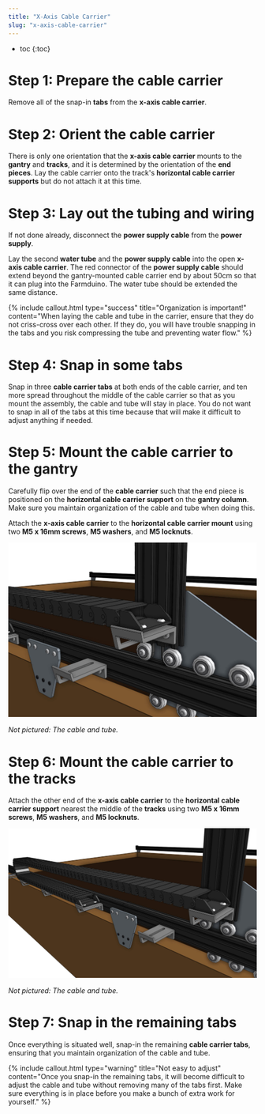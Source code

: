 ```yaml
---
title: "X-Axis Cable Carrier"
slug: "x-axis-cable-carrier"
---
```


* toc
{:toc}


# Step 1: Prepare the cable carrier

Remove all of the snap-in **tabs** from the **x-axis cable carrier**.

# Step 2: Orient the cable carrier

There is only one orientation that the **x-axis cable carrier** mounts to the **gantry** and **tracks**, and it is determined by the orientation of the **end pieces**. Lay the cable carrier onto the track's **horizontal cable carrier supports** but do not attach it at this time.




# Step 3: Lay out the tubing and wiring

If not done already, disconnect the **power supply cable** from the **power supply**.

Lay the second **water tube** and the **power supply cable** into the open **x-axis cable carrier**. The red connector of the **power supply cable** should extend beyond the gantry-mounted cable carrier end by about 50cm so that it can plug into the Farmduino. The water tube should be extended the same distance.




{%
include callout.html
type="success"
title="Organization is important!"
content="When laying the cable and tube in the carrier, ensure that they do not criss-cross over each other. If they do, you will have trouble snapping in the tabs and you risk compressing the tube and preventing water flow."
%}



# Step 4: Snap in some tabs

Snap in three **cable carrier tabs** at both ends of the cable carrier, and ten more spread throughout the middle of the cable carrier so that as you mount the assembly, the cable and tube will stay in place. You do not want to snap in all of the tabs at this time because that will make it difficult to adjust anything if needed.

# Step 5: Mount the cable carrier to the gantry

Carefully flip over the end of the **cable carrier** such that the end piece is positioned on the **horizontal cable carrier support** on the **gantry column**. Make sure you maintain organization of the cable and tube when doing this.


Attach the **x-axis cable carrier** to the **horizontal cable carrier mount** using two **M5 x 16mm screws**, **M5 washers**, and **M5 locknuts**.

![xcc install1.JPG](xcc_install1.JPG)

_Not pictured: The cable and tube._



# Step 6: Mount the cable carrier to the tracks

Attach the other end of the **x-axis cable carrier** to the **horizontal cable carrier support** nearest the middle of the **tracks** using two **M5 x 16mm screws**, **M5 washers**, and **M5 locknuts**.

![xcc install2.JPG](xcc_install2.JPG)

_Not pictured: The cable and tube._



# Step 7: Snap in the remaining tabs

Once everything is situated well, snap-in the remaining **cable carrier tabs**, ensuring that you maintain organization of the cable and tube.

{%
include callout.html
type="warning"
title="Not easy to adjust"
content="Once you snap-in the remaining tabs, it will become difficult to adjust the cable and tube without removing many of the tabs first. Make sure everything is in place before you make a bunch of extra work for yourself."
%}




